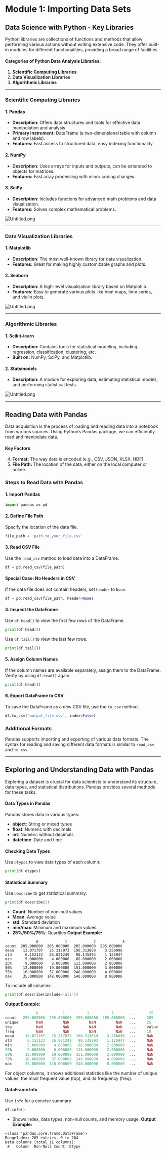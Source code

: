 

# Module 1: Importing Data Sets
## Data Science with Python - Key Libraries
Python libraries are collections of functions and methods that allow performing various actions without writing extensive code. They offer built-in modules for different functionalities, providing a broad range of facilities.
#### Categories of Python Data Analysis Libraries:
1. **Scientific Computing Libraries**
2. **Data Visualization Libraries**
3. **Algorithmic Libraries**

___
### Scientific Computing Libraries
#### 1. **Pandas**
- **Description:** Offers data structures and tools for effective data manipulation and analysis.
- **Primary Instrument:** DataFrame (a two-dimensional table with column and row labels).
- **Features:** Fast access to structured data, easy indexing functionality.
#### 2. **NumPy**
- **Description:** Uses arrays for inputs and outputs, can be extended to objects for matrices.
- **Features:** Fast array processing with minor coding changes.
#### 3. **SciPy**
- **Description:** Includes functions for advanced math problems and data visualization.
- **Features:** Solves complex mathematical problems.

![Untitled.png](https://prod-files-secure.s3.us-west-2.amazonaws.com/03e82b26-cccb-4906-bb56-adabcbdc0655/997ac361-58a8-4f04-bb0f-79fea4baa761/Untitled.png?X-Amz-Algorithm=AWS4-HMAC-SHA256&X-Amz-Content-Sha256=UNSIGNED-PAYLOAD&X-Amz-Credential=ASIAZI2LB466YBJ2CKMB%2F20250207%2Fus-west-2%2Fs3%2Faws4_request&X-Amz-Date=20250207T132014Z&X-Amz-Expires=3600&X-Amz-Security-Token=IQoJb3JpZ2luX2VjEF0aCXVzLXdlc3QtMiJGMEQCIFblTe2iGTybHh%2BcVJX1UlPCc22MpcS5kfQL1eUbdnpFAiBf0LHlybW%2BlgyYaScJYosksf9GtuxpSNh%2FuZScbgXHNSr%2FAwh2EAAaDDYzNzQyMzE4MzgwNSIMKW%2FE0eMstISJLJdlKtwD8WUz9LlJ8zEuJi522L6atlHJUFeMuyXiJV3tQ8B6boeZ3EODT%2FMtkpf9QoP6j3gtHgiIDpEnnKJnSWWAIHq961RXJpClwMGlCUJLXeY08FqUZ39B%2FUiMjzpK8ZJYqSt5MNOF8F5wOF8F3Q4gUy01jBnZIAMbbjRgPQynIhev3yOzWOPhIPb6APUoBShJOUnjgSlAfRMJFA13KP33f4xs51fDH1XbAwtRvN%2BM%2FU7g1DBMNl%2BnSjVNjHQyQm4C38PXIkm6za2Iv4s3jpSJ6wxUQSl9XqRsa9TjikDct67%2BH0aPgS6kqVr2SXYFnsR3BAnMu4yWXzkTJZGg3AxvW6Mwmzez8MQiSOzDAI3jC2ainku0nCups5WH1eJ04XjxPF9J17HoIsWLGst1zzxlUtyIL9rCqufKKm%2FQ2Kvz75QiWf4ntTg%2FxH288LKXuqUxEhbY%2BpS4%2F8Nj1yAEXnMHIcESiho0UJ9jRWAMrV76QosenrTkD9awobCMQJ6vpMltgRH%2Bax2GBGzmXr%2F9CgK%2FCr1jfvXps2sx6iRnE%2BH2397fcCkRPKEL2etvI5xgf7q4Ye69Xq8cUsx2c5JHinQmx9G0eG7dVrg8daxYrRX5AnfN2sVvS3raighrOOPlETUwqouYvQY6pgGsAPHnzEeWlweoStWgSFyfIKjvWoYjyWsNdLT%2BkN1EwYiTd%2B7Bh%2Fa6G9zMcFamfpJKejIW8VTYW%2F7kftpjbmnoVgPkIlqKO%2Fr%2Bo6TZdsFXp8to%2F31OxOIQB6MyQQgap%2FiT%2FRysZ8Tigqat8P84H6x0V1dveuSnjTG49nj%2BDPSSZxdA1XA%2BaxGVt%2B2yzZyO8aRt67Rtmk1qqrUnMlgIBbCCHYrfOOCD&X-Amz-Signature=d71b5def13edc39056e65ef8a4597e9c44392915cabee733e700604684448a6b&X-Amz-SignedHeaders=host&x-id=GetObject)
___
### Data Visualization Libraries
#### 1. **Matplotlib**
- **Description:** The most well-known library for data visualization.
- **Features:** Great for making highly customizable graphs and plots.
#### 2. **Seaborn**
- **Description:** A high-level visualization library based on Matplotlib.
- **Features:** Easy to generate various plots like heat maps, time series, and violin plots.

![Untitled.png](https://prod-files-secure.s3.us-west-2.amazonaws.com/03e82b26-cccb-4906-bb56-adabcbdc0655/733d1e42-5a53-4fd8-90c1-3d85254369a6/Untitled.png?X-Amz-Algorithm=AWS4-HMAC-SHA256&X-Amz-Content-Sha256=UNSIGNED-PAYLOAD&X-Amz-Credential=ASIAZI2LB46635ALIV2Q%2F20250207%2Fus-west-2%2Fs3%2Faws4_request&X-Amz-Date=20250207T132012Z&X-Amz-Expires=3600&X-Amz-Security-Token=IQoJb3JpZ2luX2VjEF0aCXVzLXdlc3QtMiJHMEUCIGxqI9SRSI95GIM7hS7qrCPW3PXifkX%2F5HHEHaXd%2FTmSAiEA9iolNWm77Tl%2BetbVjMdGcQt0KxcQMykivj9Lcui%2FXr8q%2FwMIdhAAGgw2Mzc0MjMxODM4MDUiDFviiuda%2FQAFW4Ba5yrcA1ZSmhL1cd59AW8uquF36olEz3d%2BEfIq5Bbqj36MeAHVxeMAJH9Y6iS1sAEFJCyEEI5ZXJfenndZaOpXy45tgowhwdMQojIiOvMkMY01Sa9r2bmGn14Lr4XQS8jH5BLWo4k6WJFKPu837ZPZMTzsL4td7pU%2B2q69vvY3NY%2F%2F14P6ufUiDbu2A8iFmaoxOI4ZqlTHbbdVshsAm4g4XHF34ou0zxlVl1ipFyKhAsw7R871ESlH0WD1eiaFppQQ7vpi547Yb%2Fc1XAXR4qAJX2%2BbnkTh3PcHHy6xW2hH03ezMcvUXD72acL0BQJ3awLJGOruQ4B03U7XvVSB4AzyTMzKLhctx0ZWlkBUqdFzmshHFabEB6hDtzmr%2BpzxjBRchZESiMTc9fx2DmHS1S4RFzcJyRNavV3%2FT2SzKMzSlq1%2Bzs3%2BDJzPk3w0T8dd3EBvqbEpN%2FE3FqLEs1YxwCs1s1U30OCCvf9Sm6%2FO%2BDeMxzS2Ig0Gr6HHhsFnAJH0GKSbeJyWY9PNBRFioEDBbWE68OUHE%2F42tJlvcMYShiHjTOjbi5XSFVMYcQlEO%2F5eCjhbMOZGMHwzBYFhYjHkEIMfilZw07e5PJGiCXC9po5BsAuDzdlSnjD5dvBTyUX36bUtMIOLmL0GOqUByyc7mTzkfLwPc%2BKUZhLhhXXAeKMmG1O8UJS%2FNhwAxaKih6Ay4Z1CkC49fn6DRufKaEcS6Qr07iPmCQ26rzPYn29Sq0p%2BguoB%2B7oIPaaMQF5bIam4Qez%2F8fyoGKLYArHkZ6KNwuWOllp%2B0eeLXdNHIdz26bxZhrcyehjjz3jl7Ss9ZANI4g3OQzis56AOiTQ74x6azlPPWjeuz6aiEeNfgfc8%2FJk2&X-Amz-Signature=0afe2b9ebbd1bc00572dbbb7ddb2e1d0e6a67e7e9f9a631d9dca06a6d79b67e0&X-Amz-SignedHeaders=host&x-id=GetObject)
___
### Algorithmic Libraries
#### 1. **Scikit-learn**
- **Description:** Contains tools for statistical modeling, including regression, classification, clustering, etc.
- **Built on:** NumPy, SciPy, and Matplotlib.
#### 2. **Statsmodels**
- **Description:** A module for exploring data, estimating statistical models, and performing statistical tests.

![Untitled.png](https://prod-files-secure.s3.us-west-2.amazonaws.com/03e82b26-cccb-4906-bb56-adabcbdc0655/c62885f5-417d-4179-834f-d68f8f2bdf39/Untitled.png?X-Amz-Algorithm=AWS4-HMAC-SHA256&X-Amz-Content-Sha256=UNSIGNED-PAYLOAD&X-Amz-Credential=ASIAZI2LB46635ALIV2Q%2F20250207%2Fus-west-2%2Fs3%2Faws4_request&X-Amz-Date=20250207T132012Z&X-Amz-Expires=3600&X-Amz-Security-Token=IQoJb3JpZ2luX2VjEF0aCXVzLXdlc3QtMiJHMEUCIGxqI9SRSI95GIM7hS7qrCPW3PXifkX%2F5HHEHaXd%2FTmSAiEA9iolNWm77Tl%2BetbVjMdGcQt0KxcQMykivj9Lcui%2FXr8q%2FwMIdhAAGgw2Mzc0MjMxODM4MDUiDFviiuda%2FQAFW4Ba5yrcA1ZSmhL1cd59AW8uquF36olEz3d%2BEfIq5Bbqj36MeAHVxeMAJH9Y6iS1sAEFJCyEEI5ZXJfenndZaOpXy45tgowhwdMQojIiOvMkMY01Sa9r2bmGn14Lr4XQS8jH5BLWo4k6WJFKPu837ZPZMTzsL4td7pU%2B2q69vvY3NY%2F%2F14P6ufUiDbu2A8iFmaoxOI4ZqlTHbbdVshsAm4g4XHF34ou0zxlVl1ipFyKhAsw7R871ESlH0WD1eiaFppQQ7vpi547Yb%2Fc1XAXR4qAJX2%2BbnkTh3PcHHy6xW2hH03ezMcvUXD72acL0BQJ3awLJGOruQ4B03U7XvVSB4AzyTMzKLhctx0ZWlkBUqdFzmshHFabEB6hDtzmr%2BpzxjBRchZESiMTc9fx2DmHS1S4RFzcJyRNavV3%2FT2SzKMzSlq1%2Bzs3%2BDJzPk3w0T8dd3EBvqbEpN%2FE3FqLEs1YxwCs1s1U30OCCvf9Sm6%2FO%2BDeMxzS2Ig0Gr6HHhsFnAJH0GKSbeJyWY9PNBRFioEDBbWE68OUHE%2F42tJlvcMYShiHjTOjbi5XSFVMYcQlEO%2F5eCjhbMOZGMHwzBYFhYjHkEIMfilZw07e5PJGiCXC9po5BsAuDzdlSnjD5dvBTyUX36bUtMIOLmL0GOqUByyc7mTzkfLwPc%2BKUZhLhhXXAeKMmG1O8UJS%2FNhwAxaKih6Ay4Z1CkC49fn6DRufKaEcS6Qr07iPmCQ26rzPYn29Sq0p%2BguoB%2B7oIPaaMQF5bIam4Qez%2F8fyoGKLYArHkZ6KNwuWOllp%2B0eeLXdNHIdz26bxZhrcyehjjz3jl7Ss9ZANI4g3OQzis56AOiTQ74x6azlPPWjeuz6aiEeNfgfc8%2FJk2&X-Amz-Signature=d240adda6c2fff641b3f6ac579be48085fb84bbcfbefe7f9666a5de1dad64e6d&X-Amz-SignedHeaders=host&x-id=GetObject)
___
## Reading Data with Pandas
Data acquisition is the process of loading and reading data into a notebook from various sources. Using Python’s Pandas package, we can efficiently read and manipulate data.
#### Key Factors:
4. **Format:** The way data is encoded (e.g., CSV, JSON, XLSX, HDF).
5. **File Path:** The location of the data, either on the local computer or online.
### Steps to Read Data with Pandas
#### 1. **Import Pandas**
```python
import pandas as pd
```
#### 2. **Define File Path**
Specify the location of the data file.
```python
file_path = 'path_to_your_file.csv'
```
#### 3. **Read CSV File**
Use the `read_csv` method to load data into a DataFrame.
```python
df = pd.read_csv(file_path)
```
#### Special Case: No Headers in CSV
If the data file does not contain headers, set `header` to `None`.
```python
df = pd.read_csv(file_path, header=None)
```
#### 4. **Inspect the DataFrame**
Use `df.head()` to view the first few rows of the DataFrame.
```python
print(df.head())
```
Use `df.tail()` to view the last few rows.
```python
print(df.tail())
```
#### 5. **Assign Column Names**
If the column names are available separately, assign them to the DataFrame.
Verify by using `df.head()` again.
```python
print(df.head())
```
#### 6. **Export DataFrame to CSV**
To save the DataFrame as a new CSV file, use the `to_csv` method.
```python
df.to_csv('output_file.csv', index=False)
```
### Additional Formats
Pandas supports importing and exporting of various data formats. The syntax for reading and saving different data formats is similar to `read_csv` and `to_csv`.
___
## Exploring and Understanding Data with Pandas
Exploring a dataset is crucial for data scientists to understand its structure, data types, and statistical distributions. Pandas provides several methods for these tasks.
#### Data Types in Pandas
Pandas stores data in various types:
- **object**: String or mixed types
- **float**: Numeric with decimals
- **int**: Numeric without decimals
- **datetime**: Date and time
#### Checking Data Types
Use `dtypes` to view data types of each column:
```python
print(df.dtypes)
```
#### Statistical Summary
Use `describe` to get statistical summary:
```python
print(df.describe())
```
- **Count**: Number of non-null values
- **Mean**: Average value
- **std**: Standard deviation
- **min/max**: Minimum and maximum values
- **25%/50%/75%**: Quartiles
**Output Example:**
```plain text
              0            1            2            3
count  205.000000  205.000000  205.000000  205.000000
mean    13.071707   25.317073  198.313659    3.256098
std      6.153123   26.021249   90.145293    1.125947
min      5.000000    4.000000   68.000000    2.000000
25%      9.000000    8.000000  113.000000    2.000000
50%     12.000000   19.000000  151.000000    3.000000
75%     16.000000   37.000000  248.000000    4.000000
max     35.000000  148.000000  540.000000    8.000000
```
To include all columns:
```python
print(df.describe(include='all'))
```
**Output Example:**
```r
              0           1          2          3       ...      25       26       27
count   205.000000  205.000000  205.000000  205.000000  ...     205      205      205
unique        NaN         NaN         NaN         NaN   ...     25       25       25
top           NaN         NaN         NaN         NaN   ...     value    value    value
freq          NaN         NaN         NaN         NaN   ...     10       10       10
mean     13.071707   25.317073  198.313659    3.256098  ...     NaN      NaN      NaN
std       6.153123   26.021249   90.145293    1.125947  ...     NaN      NaN      NaN
min       5.000000    4.000000   68.000000    2.000000  ...     NaN      NaN      NaN
25%       9.000000    8.000000  113.000000    2.000000  ...     NaN      NaN      NaN
50%      12.000000   19.000000  151.000000    3.000000  ...     NaN      NaN      NaN
75%      16.000000   37.000000  248.000000    4.000000  ...     NaN      NaN      NaN
max      35.000000  148.000000  540.000000    8.000000  ...     NaN      NaN      NaN
```
For object columns, it shows additional statistics like the number of unique values, the most frequent value (top), and its frequency (freq).
#### DataFrame Info
Use `info` for a concise summary:
```python
df.info()
```
- Shows index, data types, non-null counts, and memory usage.
**Output Example:**
```less
<class 'pandas.core.frame.DataFrame'>
RangeIndex: 205 entries, 0 to 204
Data columns (total 11 columns):
 #   Column  Non-Null Count  Dtype
